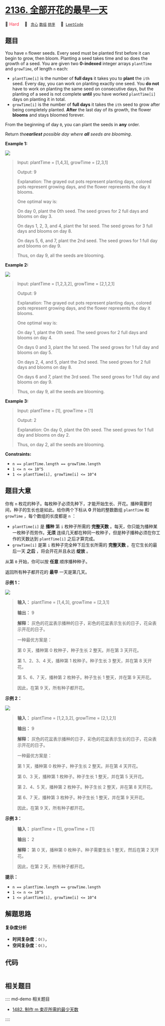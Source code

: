 # [2136. 全部开花的最早一天](https://leetcode.com/problems/earliest-possible-day-of-full-bloom)

🔴 <font color=#ff334b>Hard</font>&emsp; 🔖&ensp; [`贪心`](/leetcode/outline/tag/greedy.md) [`数组`](/leetcode/outline/tag/array.md) [`排序`](/leetcode/outline/tag/sorting.md)&emsp; 🔗&ensp;[`LeetCode`](https://leetcode.com/problems/earliest-possible-day-of-full-bloom)


## 题目

You have `n` flower seeds. Every seed must be planted first before it can
begin to grow, then bloom. Planting a seed takes time and so does the growth
of a seed. You are given two **0-indexed** integer arrays `plantTime` and
`growTime`, of length `n` each:

  * `plantTime[i]` is the number of **full days** it takes you to **plant** the `ith` seed. Every day, you can work on planting exactly one seed. You **do not** have to work on planting the same seed on consecutive days, but the planting of a seed is not complete **until** you have worked `plantTime[i]` days on planting it in total.
  * `growTime[i]` is the number of **full days** it takes the `ith` seed to grow after being completely planted. **After** the last day of its growth, the flower **blooms** and stays bloomed forever.

From the beginning of day `0`, you can plant the seeds in **any** order.

Return _the**earliest** possible day where **all** seeds are blooming_.



**Example 1:**

![](https://assets.leetcode.com/uploads/2021/12/21/1.png)

> Input: plantTime = [1,4,3], growTime = [2,3,1]
> 
> Output: 9
> 
> Explanation: The grayed out pots represent planting days, colored pots represent growing days, and the flower represents the day it blooms.
> 
> One optimal way is:
> 
> On day 0, plant the 0th seed. The seed grows for 2 full days and blooms on day 3.
> 
> On days 1, 2, 3, and 4, plant the 1st seed. The seed grows for 3 full days and blooms on day 8.
> 
> On days 5, 6, and 7, plant the 2nd seed. The seed grows for 1 full day and blooms on day 9.
> 
> Thus, on day 9, all the seeds are blooming.

**Example 2:**

![](https://assets.leetcode.com/uploads/2021/12/21/2.png)

> Input: plantTime = [1,2,3,2], growTime = [2,1,2,1]
> 
> Output: 9
> 
> Explanation: The grayed out pots represent planting days, colored pots represent growing days, and the flower represents the day it blooms.
> 
> One optimal way is:
> 
> On day 1, plant the 0th seed. The seed grows for 2 full days and blooms on day 4.
> 
> On days 0 and 3, plant the 1st seed. The seed grows for 1 full day and blooms on day 5.
> 
> On days 2, 4, and 5, plant the 2nd seed. The seed grows for 2 full days and blooms on day 8.
> 
> On days 6 and 7, plant the 3rd seed. The seed grows for 1 full day and blooms on day 9.
> 
> Thus, on day 9, all the seeds are blooming.

**Example 3:**

> Input: plantTime = [1], growTime = [1]
> 
> Output: 2
> 
> Explanation: On day 0, plant the 0th seed. The seed grows for 1 full day and blooms on day 2.
> 
> Thus, on day 2, all the seeds are blooming.

**Constraints:**

  * `n == plantTime.length == growTime.length`
  * `1 <= n <= 10^5`
  * `1 <= plantTime[i], growTime[i] <= 10^4`


## 题目大意

你有 `n` 枚花的种子。每枚种子必须先种下，才能开始生长、开花。播种需要时间，种子的生长也是如此。给你两个下标从 **0** 开始的整数数组
`plantTime` 和 `growTime` ，每个数组的长度都是 `n` ：

  * `plantTime[i]` 是 **播种** 第 `i` 枚种子所需的 **完整天数** 。每天，你只能为播种某一枚种子而劳作。**无须** 连续几天都在种同一枚种子，但是种子播种必须在你工作的天数达到 `plantTime[i]` 之后才算完成。
  * `growTime[i]` 是第 `i` 枚种子完全种下后生长所需的 **完整天数** 。在它生长的最后一天 **之后** ，将会开花并且永远 **绽放** 。

从第 `0` 开始，你可以按 **任意** 顺序播种种子。

返回所有种子都开花的 **最早** 一天是第几天。



**示例 1：**

![](https://assets.leetcode.com/uploads/2021/12/21/1.png)

> 
> 
> 
> 
> 
> **输入：** plantTime = [1,4,3], growTime = [2,3,1]
> 
> **输出：** 9
> 
> **解释：** 灰色的花盆表示播种的日子，彩色的花盆表示生长的日子，花朵表示开花的日子。
> 
> 一种最优方案是：
> 
> 第 0 天，播种第 0 枚种子，种子生长 2 整天。并在第 3 天开花。
> 
> 第 1、2、3、4 天，播种第 1 枚种子。种子生长 3 整天，并在第 8 天开花。
> 
> 第 5、6、7 天，播种第 2 枚种子。种子生长 1 整天，并在第 9 天开花。
> 
> 因此，在第 9 天，所有种子都开花。 
> 
> 

**示例 2：**

![](https://assets.leetcode.com/uploads/2021/12/21/2.png)

> 
> 
> 
> 
> 
> **输入：** plantTime = [1,2,3,2], growTime = [2,1,2,1]
> 
> **输出：** 9
> 
> **解释：** 灰色的花盆表示播种的日子，彩色的花盆表示生长的日子，花朵表示开花的日子。 
> 
> 一种最优方案是：
> 
> 第 1 天，播种第 0 枚种子，种子生长 2 整天。并在第 4 天开花。
> 
> 第 0、3 天，播种第 1 枚种子。种子生长 1 整天，并在第 5 天开花。
> 
> 第 2、4、5 天，播种第 2 枚种子。种子生长 2 整天，并在第 8 天开花。
> 
> 第 6、7 天，播种第 3 枚种子。种子生长 1 整天，并在第 9 天开花。
> 
> 因此，在第 9 天，所有种子都开花。 
> 
> 

**示例 3：**

> 
> 
> 
> 
> 
> **输入：** plantTime = [1], growTime = [1]
> 
> **输出：** 2
> 
> **解释：** 第 0 天，播种第 0 枚种子。种子需要生长 1 整天，然后在第 2 天开花。
> 
> 因此，在第 2 天，所有种子都开花。
> 
> 



**提示：**

  * `n == plantTime.length == growTime.length`
  * `1 <= n <= 10^5`
  * `1 <= plantTime[i], growTime[i] <= 10^4`


## 解题思路

#### 复杂度分析

- **时间复杂度**：`O()`，
- **空间复杂度**：`O()`，

## 代码

```javascript

```

## 相关题目

:::: md-demo 相关题目
- [1482. 制作 m 束花所需的最少天数](https://leetcode.com/problems/minimum-number-of-days-to-make-m-bouquets)

::::
